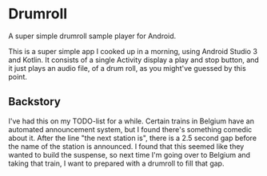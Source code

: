 # Drumroll
A super simple drumroll sample player for Android.

This is a super simple app I cooked up in a morning, using Android Studio 3 and Kotlin. It consists of a single Activity display a play and stop button, and it just plays an audio file, of a drum roll, as you might've guessed by this point.

## Backstory

I've had this on my TODO-list for a while. Certain trains in Belgium have an automated announcement system, but I found there's something comedic about it. After the line "the next station is", there is a 2.5 second gap before the name of the station is announced. I found that this seemed like they wanted to build the suspense, so next time I'm going over to Belgium and taking that train, I want to prepared with a drumroll to fill that gap.
